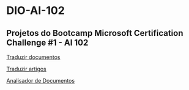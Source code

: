 # DIO-AI-102

## Projetos do Bootcamp Microsoft Certification Challenge #1 - AI 102

[Traduzir documentos](https://colab.research.google.com/drive/1iLrGH1BqqkdCGgZ8WzNgPj2iWoAHhGSa?usp=sharing)

[Traduzir artigos](https://colab.research.google.com/drive/17QDLzpi6y8HLuPuL_ke_j999w-jBTts3?usp=sharing)

[Analisador de Documentos](https://colab.research.google.com/drive/1FS2XH5goIzS_11EvO6FYkZ-HC-ul_z8F?usp=sharing)

